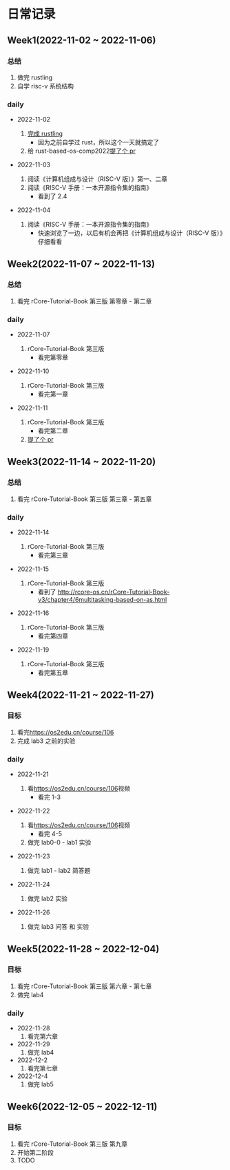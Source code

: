 # 日常记录

## Week1(2022-11-02 ~ 2022-11-06)

### 总结

1. 做完 rustling
1. 自学 risc-v 系统结构

### daily

- 2022-11-02

  1. [完成 rustling](https://github.com/LearningOS/learn_rust_rustlings-liangyongrui/actions/runs/3377805086/jobs/5607187663)
     - 因为之前自学过 rust，所以这个一天就搞定了
  1. 给 rust-based-os-comp2022[提了个 pr](https://github.com/LearningOS/rust-based-os-comp2022/pull/138)

- 2022-11-03

  1. 阅读《计算机组成与设计（RISC-V 版）》第一、二章
  1. 阅读《RISC-V 手册：一本开源指令集的指南》
     - 看到了 2.4

- 2022-11-04

  1. 阅读《RISC-V 手册：一本开源指令集的指南》
     - 快速浏览了一边，以后有机会再把《计算机组成与设计（RISC-V 版）》仔细看看

## Week2(2022-11-07 ~ 2022-11-13)

### 总结

1. 看完 rCore-Tutorial-Book 第三版 第零章 - 第二章

### daily

- 2022-11-07

  1. rCore-Tutorial-Book 第三版
     - 看完第零章

- 2022-11-10

  1. rCore-Tutorial-Book 第三版
     - 看完第一章

- 2022-11-11
  1. rCore-Tutorial-Book 第三版
     - 看完第二章
  1. [提了个 pr](https://github.com/rcore-os/rCore-Tutorial-Book-v3/pull/152)

## Week3(2022-11-14 ~ 2022-11-20)

### 总结

1. 看完 rCore-Tutorial-Book 第三版 第三章 - 第五章

### daily

- 2022-11-14

  1. rCore-Tutorial-Book 第三版
     - 看完第三章

- 2022-11-15
  1. rCore-Tutorial-Book 第三版
     - 看到了 http://rcore-os.cn/rCore-Tutorial-Book-v3/chapter4/6multitasking-based-on-as.html
- 2022-11-16

  1. rCore-Tutorial-Book 第三版
     - 看完第四章

- 2022-11-19
  1. rCore-Tutorial-Book 第三版
     - 看完第五章

## Week4(2022-11-21 ~ 2022-11-27)

### 目标

1. 看完<https://os2edu.cn/course/106>
1. 完成 lab3 之前的实验

### daily

- 2022-11-21
  1. 看<https://os2edu.cn/course/106>视频
     - 看完 1-3
- 2022-11-22
  1. 看<https://os2edu.cn/course/106>视频
     - 看完 4-5
  1. 做完 lab0-0 - lab1 实验
- 2022-11-23

  1. 做完 lab1 - lab2 简答题

- 2022-11-24

  1. 做完 lab2 实验

- 2022-11-26
  1. 做完 lab3 问答 和 实验

## Week5(2022-11-28 ~ 2022-12-04)

### 目标

1. 看完 rCore-Tutorial-Book 第三版 第六章 - 第七章
1. 做完 lab4

### daily

- 2022-11-28
  1. 看完第六章
- 2022-11-29
  1. 做完 lab4
- 2022-12-2
  1. 看完第七章
- 2022-12-4
  1. 做完 lab5

## Week6(2022-12-05 ~ 2022-12-11)

### 目标

1. 看完 rCore-Tutorial-Book 第三版 第九章
1. 开始第二阶段
1. TODO
